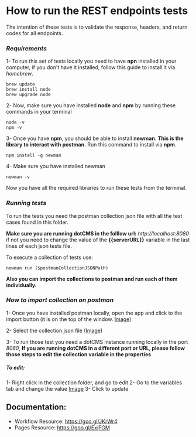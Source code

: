 

# How to run the REST endpoints tests 

The intention of these tests is to validate the response, headers, and return codes for all endpoints. 

### *__Requirements__*
1- To run this set of tests locally you need to have **npn** installed in your computer, if you don't have it installed, follow this guide to install it via _homebrew_. 
```
brew update
brew install node
brew upgrade node
```

2- Now, make sure you have installed **node** and **npm** by running these commands in your terminal 
```
node -v
npm -v
```

3- Once you have **npm**, you should be able to install **newman**. **This is the library to interact with postman.** Run this command to install via **npm**.
```
npm install -g newman
```

4- Make sure you have installed newman
```
newman -v 
```

Now you have all the required libraries to run these tests from the terminal. 

### *__Running tests__*

To run the tests you need the postman collection json file with all the test cases found in this folder. 

**Make sure you are running dotCMS in the folllow url:** *http://localhost:8080* if not you need to change the value of the **{{serverURL}}** variable in the last lines of each json tests file.  

To execute a collection of tests use: 
``` 
newman run ($postmanCollectionJSONPath)
```

**Also you can import the collections to postman and run each of them individually.** 

### *__How to import collection on postman__*
1- Once you have installed postman locally, open the app and click to the import button (it is on the top of the window. [Image](https://screencast.com/t/KO9OM9YaeQ))

2- Select the collection json file ([Image](https://screencast.com/t/pCO3B1Fkk))

3- To run those test you need a dotCMS instance running locally in the port *8080*, **If you are running dotCMS in a different port or URL, please follow those steps to edit the collection variable in the properties**
 
##### *__To edit:__*
1- Right click in the collection folder, and go to edit
2- Go to the variables tab and change the value [Image](https://screencast.com/t/zZPEKAuI8ra)
3- Click to update

## Documentation: 
* Workflow Resource: https://goo.gl/JKrWr4
* Pages Resource: https://goo.gl/ExjFGM
